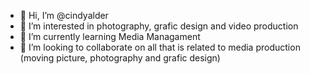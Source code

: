 - 👋 Hi, I’m @cindyalder
- 👀 I’m interested in photography, grafic design and video production 
- 🌱 I’m currently learning Media Managament
- 💞️ I’m looking to collaborate on all that is related to media production (moving picture, photography and grafic design)

<!---
cindyalder/cindyalder is a ✨ special ✨ repository because its `README.md` (this file) appears on your GitHub profile.
You can click the Preview link to take a look at your changes.
--->
